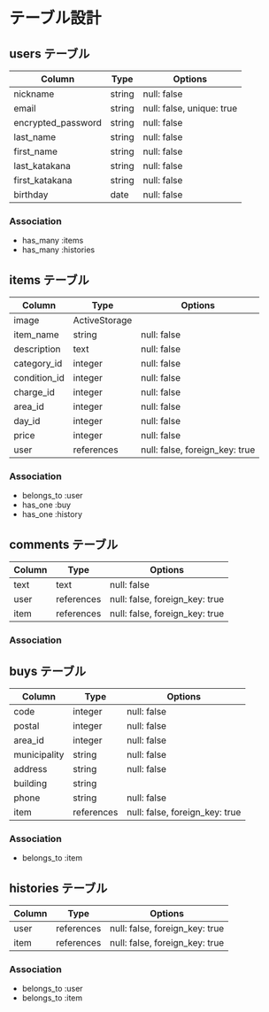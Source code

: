 # テーブル設計

## users テーブル

| Column              | Type   | Options     |
| ------------------- | ------ | ----------- |
| nickname            | string | null: false |
| email               | string | null: false, unique: true|
| encrypted_password  | string | null: false |
| last_name           | string | null: false |
| first_name          | string | null: false |
| last_katakana       | string | null: false |
| first_katakana      | string | null: false |
| birthday            | date   | null: false |

### Association

<!-- - has_many :comments -->
- has_many :items
- has_many :histories

## items テーブル

| Column          | Type       | Options                        |
| --------------- | ---------- | ------------------------------ |
| image           | ActiveStorage                               |
| item_name       | string     | null: false                    |
| description     | text       | null: false                    |
| category_id     | integer    | null: false                    |
| condition_id    | integer    | null: false                    |
| charge_id       | integer    | null: false                    |
| area_id         | integer    | null: false                    |
| day_id          | integer    | null: false                    |
| price           | integer    | null: false                    |
| user            | references | null: false, foreign_key: true |


### Association
<!-- - has_many :comments -->
- belongs_to :user
- has_one :buy
- has_one :history


## comments テーブル

| Column  | Type       | Options                        |
| ------- | ---------- | ------------------------------ |
| text    | text       | null: false                    |
| user    | references | null: false, foreign_key: true |
| item    | references | null: false, foreign_key: true |

### Association

<!-- - belongs_to :user -->
<!-- - belongs_to :item -->


## buys テーブル

| Column       | Type       | Options                        |
| ------------ | ---------- | ------------------------------ |
| code         | integer    | null: false                    |
| postal       | integer    | null: false                    |
| area_id      | integer    | null: false                    |
| municipality | string     | null: false                    |
| address      | string     | null: false                    |
| building     | string     |                                |
| phone        | string     | null: false                    |
| item         | references | null: false, foreign_key: true |

### Association

- belongs_to :item


## histories テーブル

| Column  | Type       | Options                        |
| ------- | ---------- | ------------------------------ |
| user    | references | null: false, foreign_key: true |
| item    | references | null: false, foreign_key: true |

### Association

- belongs_to :user
- belongs_to :item
